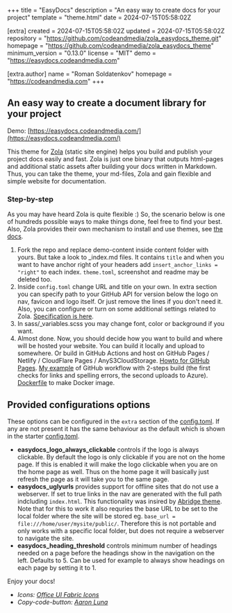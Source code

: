 
+++
title = "EasyDocs"
description = "An easy way to create docs for your project"
template = "theme.html"
date = 2024-07-15T05:58:02Z

[extra]
created = 2024-07-15T05:58:02Z
updated = 2024-07-15T05:58:02Z
repository = "https://github.com/codeandmedia/zola_easydocs_theme.git"
homepage = "https://github.com/codeandmedia/zola_easydocs_theme"
minimum_version = "0.13.0"
license = "MIT"
demo = "https://easydocs.codeandmedia.com"

[extra.author]
name = "Roman Soldatenkov"
homepage = "https://codeandmedia.com"
+++        

## An easy way to create a document library for your project

Demo: [https://easydocs.codeandmedia.com/](https://easydocs.codeandmedia.com/)

This theme for [Zola](https://getzola.org) (static site engine) helps you build and publish your project docs easily and fast. Zola is just one binary that outputs html-pages and additional static assets after building your docs written in Markdown. Thus, you can take the theme, your md-files, Zola and gain flexible and simple website for documentation. 

### Step-by-step

As you may have heard Zola is quite flexible :) So, the scenario below is one of hundreds possible ways to make things done, feel free to find your best. Also, Zola provides their own mechanism to install and use themes, see [the docs](https://www.getzola.org/documentation/themes/installing-and-using-themes/). 

1. Fork the repo and replace demo-content inside content folder with yours. But take a look to _index.md files. It contains `title` and when you want to have anchor right of your headers add `insert_anchor_links = "right"` to each index. `theme.toml`, screenshot and readme may be deleted too. 
2. Inside `config.toml` change URL and title on your own. In extra section you can specify path to your GitHub API for version below the logo on nav, favicon and logo itself. Or just remove the lines if you don't need it. Also, you can configure or turn on some additional settings related to Zola. [Specification is here](https://www.getzola.org/documentation/getting-started/configuration/).
3. In sass/_variables.scss you may change font, color or background if you want.
4. Almost done. Now, you should decide how you want to build and where will be hosted your website. You can build it locally and upload to somewhere. Or build in GitHub Actions and host on GitHub Pages / Netlify / CloudFlare Pages / AnyS3CloudStorage. [Howto for GitHub Pages](https://www.getzola.org/documentation/deployment/github-pages/). [My example](https://github.com/o365hq/o365hq.com/blob/main/.github/workflows/main.yml) of GitHub workflow with 2-steps build (the first checks for links and spelling errors, the second uploads to Azure). [Dockerfile](https://github.com/codeandmedia/zola_docsascode_theme/blob/master/Dockerfile) to make Docker image.

## Provided configurations options

These options can be configured in the `extra` section of the [config.toml](config.toml).
If any are not present it has the same behaviour as the default which is shown in the starter [config.toml](config.toml).

- **easydocs_logo_always_clickable** controls if the logo is always clickable. By default the logo is only clickable if you are not on the home page. If this is enabled it will make the logo clickable when you are on the home page as well. Thus on the home page it will basically just refresh the page as it will take you to the same page.
- **easydocs_uglyurls** provides support for offline sites that do not use a webserver. If set to true links in the nav are generated with the full path indcluding `index.html`. This functionality was  insired by [Abridge theme](https://www.getzola.org/themes/abridge/). Note that for this to work it also requries the base URL to be set to the local folder where the site will be stored eg. `base_url = file:///home/user/mysite/public/`. Therefore this is not portable and only works with a specific local folder, but does not require a webserver to navigate the site.
- **easydocs_heading_threshold** controls minimum number of headings needed on a page before the headings show in the navigation on the left. Defaults to 5. Can be used for example to always show headings on each page by setting it to 1.

Enjoy your docs!

* _Icons: [Office UI Fabric Icons](https://uifabricicons.azurewebsites.net/)_
* _Copy-code-button: [Aaron Luna](https://aaronluna.dev/blog/add-copy-button-to-code-blocks-hugo-chroma/)_
        